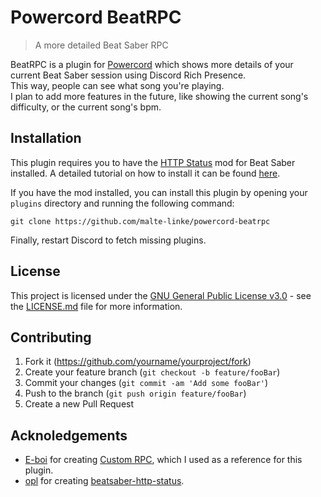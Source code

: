 # Powercord BeatRPC
> A more detailed Beat Saber RPC

BeatRPC is a plugin for [Powercord](https://powercord.dev/) which shows more details of your current Beat Saber session using Discord Rich Presence. <br>
This way, people can see what song you're playing. <br>
I plan to add more features in the future, like showing the current song's difficulty, or the current song's bpm.

## Installation

This plugin requires you to have the [HTTP Status](https://github.com/opl-/beatsaber-http-status) mod for Beat Saber installed.
A detailed tutorial on how to install it can be found [here](https://github.com/opl-/beatsaber-http-status).

If you have the mod installed, you can install this plugin by opening your `plugins` directory and running the following command:
```
git clone https://github.com/malte-linke/powercord-beatrpc
```

Finally, restart Discord to fetch missing plugins.

## License

This project is licensed under the [GNU General Public License v3.0](https://github.com/malte-linke/powercord-beatrpc/blob/main/LICENSE) - see the [LICENSE.md](https://github.com/malte-linke/powercord-beatrpc/blob/main/LICENSE) file for more information.

## Contributing

1. Fork it (<https://github.com/yourname/yourproject/fork>)
2. Create your feature branch (`git checkout -b feature/fooBar`)
3. Commit your changes (`git commit -am 'Add some fooBar'`)
4. Push to the branch (`git push origin feature/fooBar`)
5. Create a new Pull Request

## Acknoledgements

  - [E-boi](https://github.com/E-boi/custom-rpc) for creating [Custom RPC](https://github.com/E-boi/custom-rpc), which I used as a reference for this plugin.
  - [opl](https://github.com/opl-) for creating [beatsaber-http-status](https://github.com/opl-/beatsaber-http-status).
